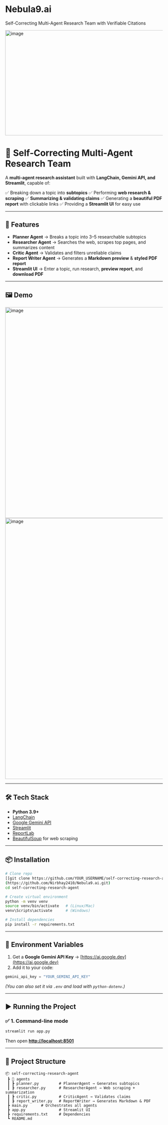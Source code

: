 # Nebula9.ai
Self-Correcting Multi-Agent Research Team with Verifiable Citations


<img width="1867" height="336" alt="image" src="https://github.com/user-attachments/assets/23b73922-16cf-418f-b95e-83d3dd0fda5f" />

# 🤖 Self-Correcting Multi-Agent Research Team

A **multi-agent research assistant** built with **LangChain, Gemini API, and Streamlit**, capable of:

✅ Breaking down a topic into **subtopics**
✅ Performing **web research & scraping**
✅ **Summarizing & validating claims**
✅ Generating a **beautiful PDF report** with clickable links
✅ Providing a **Streamlit UI** for easy use

---

## 🚀 Features

* **Planner Agent** → Breaks a topic into 3–5 researchable subtopics
* **Researcher Agent** → Searches the web, scrapes top pages, and summarizes content
* **Critic Agent** → Validates and filters unreliable claims
* **Report Writer Agent** → Generates a **Markdown preview** & **styled PDF report**
* **Streamlit UI** → Enter a topic, run research, **preview report**, and **download PDF**

---

## 🖼️ Demo

<img width="1811" height="673" alt="image" src="https://github.com/user-attachments/assets/026e914c-d589-47f9-ac67-da0c1365d121" />
<img width="1179" height="833" alt="image" src="https://github.com/user-attachments/assets/c4fb0f44-2900-42a2-864e-ba78309c6b73" />



---

## 🛠️ Tech Stack

* **Python 3.9+**
* [LangChain](https://www.langchain.com/)
* [Google Gemini API](https://ai.google.dev/)
* [Streamlit](https://streamlit.io/)
* [ReportLab](https://pypi.org/project/reportlab/)
* [BeautifulSoup](https://www.crummy.com/software/BeautifulSoup/) for web scraping

---

## 📦 Installation

```bash
# Clone repo
[[git clone https://github.com/YOUR_USERNAME/self-correcting-research-agent.git](https://github.com/Nirbhay2410/Nebula9.ai.git)]
(https://github.com/Nirbhay2410/Nebula9.ai.git)
cd self-correcting-research-agent

# Create virtual environment
python -m venv venv
source venv/bin/activate   # (Linux/Mac)
venv\Scripts\activate      # (Windows)

# Install dependencies
pip install -r requirements.txt
```

---

## 🔑 Environment Variables

1. Get a **Google Gemini API Key** → [https://ai.google.dev](https://ai.google.dev)
2. Add it to your code:

```python
gemini_api_key = "YOUR_GEMINI_API_KEY"
```

*(You can also set it via `.env` and load with `python-dotenv`.)*

---

## ▶️ Running the Project

### ✅ 1. Command-line mode

```bash
streamlit run app.py
```

Then open **[http://localhost:8501](http://localhost:8501)**

---

## 📂 Project Structure

```
📦 self-correcting-research-agent
 ┣ 📂 agents
 ┃ ┣ planner.py         # PlannerAgent → Generates subtopics
 ┃ ┣ researcher.py      # ResearcherAgent → Web scraping + summarization
 ┃ ┣ critic.py          # CriticAgent → Validates claims
 ┃ ┣ report_writer.py   # ReportWriter → Generates Markdown & PDF
 ┣ main.py      # Orchestrates all agents
 ┣ app.py               # Streamlit UI
 ┣ requirements.txt     # Dependencies
 ┗ README.md

